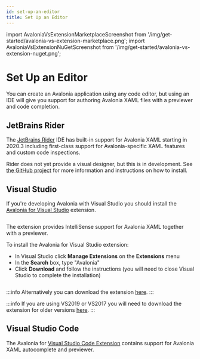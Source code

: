 ```yaml
---
id: set-up-an-editor
title: Set Up an Editor
---
```


import AvaloniaVsExtensionMarketplaceScreenshot from '/img/get-started/avalonia-vs-extension-marketplace.png';
import AvaloniaVsExtensionNuGetScreenshot from '/img/get-started/avalonia-vs-extension-nuget.png';

# Set Up an Editor

You can create an Avalonia application using any code editor, but using an IDE will give you support for authoring 
Avalonia XAML files with a previewer and code completion.

## JetBrains Rider

The [JetBrains Rider](https://www.jetbrains.com/rider/) IDE has built-in support for Avalonia XAML starting in 2020.3 including first-class 
support for Avalonia-specific XAML features and custom code inspections.

Rider does not yet provide a visual designer, but this is in development. See [the GitHub project](https://github.com/ForNeVeR/AvaloniaRider) for more 
information and instructions on how to install.

## Visual Studio

If you're developing Avalonia with Visual Studio you should install the [Avalonia for Visual Studio](https://marketplace.visualstudio.com/items?itemName=AvaloniaTeam.AvaloniaVS) extension.

<img className="center" src={AvaloniaVsExtensionMarketplaceScreenshot} alt="" />

The extension provides IntelliSense support for Avalonia XAML together with a previewer.

To install the Avalonia for Visual Studio extension:

- In Visual Studio click **Manage Extensions** on the **Extensions** menu
- In the **Search** box, type "Avalonia"
- Click **Download** and follow the instructions (you will need to close Visual Studio to complete the installation)

<img className="center" src={AvaloniaVsExtensionNuGetScreenshot} alt="" />

:::info
Alternatively you can download the extension [here](https://marketplace.visualstudio.com/items?itemName=AvaloniaTeam.AvaloniaVS).
:::

:::info
If you are using VS2019 or VS2017 you will need to download the extension for older versions [here](https://marketplace.visualstudio.com/items?itemName=AvaloniaTeam.AvaloniaforVisualStudio).
:::

## Visual Studio Code 
The Avalonia for [Visual Studio Code Extension](https://marketplace.visualstudio.com/items?itemName=AvaloniaTeam.vscode-avalonia) contains support for Avalonia XAML autocomplete and previewer.








